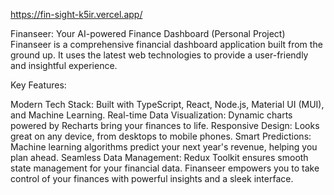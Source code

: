 https://fin-sight-k5ir.vercel.app/

Finanseer: Your AI-powered Finance Dashboard (Personal Project)
Finanseer is a comprehensive financial dashboard application built from the ground up. It uses the latest web technologies to provide a user-friendly and insightful experience.

Key Features:

Modern Tech Stack: Built with TypeScript, React, Node.js, Material UI (MUI), and Machine Learning.
Real-time Data Visualization: Dynamic charts powered by Recharts bring your finances to life.
Responsive Design: Looks great on any device, from desktops to mobile phones.
Smart Predictions: Machine learning algorithms predict your next year's revenue, helping you plan ahead.
Seamless Data Management: Redux Toolkit ensures smooth state management for your financial data.
Finanseer empowers you to take control of your finances with powerful insights and a sleek interface.
